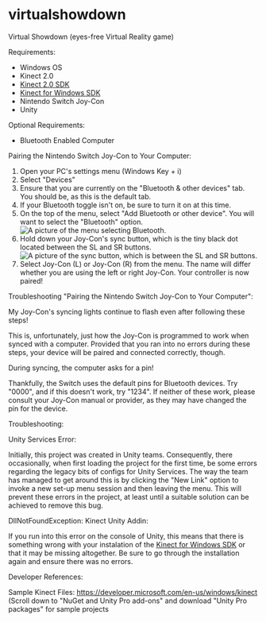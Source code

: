 # virtualshowdown
Virtual Showdown (eyes-free Virtual Reality game)

Requirements:
- Windows OS 
- Kinect 2.0 
- [Kinect 2.0 SDK](https://www.microsoft.com/en-us/download/details.aspx?id=44561)
- [Kinect for Windows SDK](http://www.microsoft.com/en-us/download/details.aspx?id=40278)
- Nintendo Switch Joy-Con
- Unity

Optional Requirements: 
- Bluetooth Enabled Computer

Pairing the Nintendo Switch Joy-Con to Your Computer:

1. Open your PC's settings menu (Windows Key + i)
2. Select "Devices"
3. Ensure that you are currently on the "Bluetooth & other devices" tab. You should be, as this is the default tab.
4. If your Bluetooth toggle isn't on, be sure to turn it on at this time.
5. On the top of the menu, select "Add Bluetooth or other device". You will want to select the "Bluetooth" option.
![A picture of the menu selecting Bluetooth.](https://www.windowscentral.com/sites/wpcentral.com/files/styles/xlarge/public/field/image/2017/10/add-device-bluetooth.jpg?itok=BR2OeEP4)
6. Hold down your Joy-Con's sync button, which is the tiny black dot located between the SL and SR buttons.
![A picture of the sync button, which is between the SL and SR buttons.](https://img.purch.com/fullsizerender-jpg/o/aHR0cDovL21lZGlhLmJlc3RvZm1pY3JvLmNvbS9BL0IvNjkxMTM5L29yaWdpbmFsL0Z1bGxTaXplUmVuZGVyLmpwZw==)
7. Select Joy-Con (L) or Joy-Con (R) from the menu. The name will differ whether you are using the left or right Joy-Con. Your controller is now paired!

Troubleshooting "Pairing the Nintendo Switch Joy-Con to Your Computer":

My Joy-Con's syncing lights continue to flash even after following these steps!

This is, unfortunately, just how the Joy-Con is programmed to work when synced with a computer. Provided that you ran into no errors during these steps, your device will be paired and connected correctly, though.

During syncing, the computer asks for a pin!

Thankfully, the Switch uses the default pins for Bluetooth devices. Try "0000", and if this doesn't work, try "1234". If neither of these work, please consult your Joy-Con manual or provider, as they may have changed the pin for the device.

Troubleshooting:

Unity Services Error:

Initially, this project was created in Unity teams. Consequently, there occasionally, when first loading the project for the first time, be some errors regarding the legacy bits of configs for Unity Services. The way the team has managed to get around this is by clicking the "New Link" option to invoke a new set-up menu session and then leaving the menu. This will prevent these errors in the project, at least until a suitable solution can be achieved to remove this bug.

DllNotFoundException: Kinect Unity Addin:

If you run into this error on the console of Unity, this means that there is something wrong with your instalation of the [Kinect for Windows SDK](http://www.microsoft.com/en-us/download/details.aspx?id=40278) or that it may be missing altogether. Be sure to go through the installation again and ensure there was no errors.


Developer References:

Sample Kinect Files: https://developer.microsoft.com/en-us/windows/kinect (Scroll down to "NuGet and Unity Pro add-ons" and download "Unity Pro packages" for sample projects
